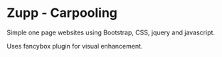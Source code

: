 # Zupp - Carpooling

Simple one page websites using Bootstrap, CSS, jquery and javascript. 


Uses fancybox plugin for visual enhancement.
